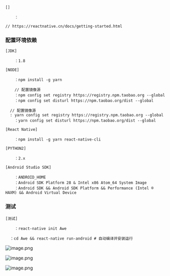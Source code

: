
```
[]

	：

// https://reactnative.cn/docs/getting-started.html
```


### 配置环境依赖

```
[JDK]

	：1.8

[NODE]

	：npm install -g yarn

	// 配置镜像源
	：npm config set registry https://registry.npm.taobao.org --global
	：npm config set disturl https://npm.taobao.org/dist --global

  // 配置镜像源
  : yarn config set registry https://registry.npm.taobao.org --global
	：yarn config set disturl https://npm.taobao.org/dist --global

[React Native]

	：npm install -g yarn react-native-cli

[PYTHON2]

	：2.x

[Android Studio SDK]

	：ANDROID_HOME
	：Android SDK Platform 28 & Intel x86 Atom_64 System Image
	：Android SDK && Android SDK Platform && Performance (Intel ® HAXM) && Android Virtual Device

```

### 测试

```
[测试]

	：react-native init Awe
  
  ：cd Awe && react-native run-android # 自动编译并安装运行

```

![image.png](../../imgs/1563408484946-bf97b4df-d09e-43a8-820a-95dc5be893a8.png#align=left&display=inline&height=156&name=image.png&originHeight=77&originWidth=369&size=3084&status=done&width=746)

![image.png](../../imgs/1563408582769-54ac2dbb-1623-4dd4-b502-a62852668f92.png#align=left&display=inline&height=741&name=image.png&originHeight=953&originWidth=960&size=73143&status=done&width=746)

![image.png](../../imgs/1563408612040-93ca9755-77e2-4c8c-8ae4-ce0c321e2d85.png#align=left&display=inline&height=518&name=image.png&originHeight=522&originWidth=752&size=25758&status=done&width=746)


